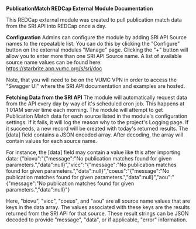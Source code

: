 
**PublicationMatch REDCap External Module Documentation**

This REDCap external module was created to pull publication match data from the SRI API into REDCap once a day.

**Configuration**
Admins can configure the module by adding SRI API Source names to the repeatable list. You can do this by clicking the "Configure" button on the external modules "Manage" page. Clicking the "+" button will allow you to enter more than one SRI API Source name. A list of available source name values can be found here:
https://starbrite.app.vumc.org/s/sri/doc

Note, that you will need to be on the VUMC VPN in order to access the "Swagger UI" where the SRI API documentation and examples are hosted.

**Fetching Data from the SRI API**
The module will automatically request data from the API every day by way of it's scheduled cron job. This happens at 1:01AM server time each morning. The module will attempt to get Publication Match data for each source listed in the module's configuration settings. If it fails, it will log the reason why to the project's Logging page. If it succeeds, a new record will be created with today's returned results. The [data] field contains a JSON encoded array. After decoding, the array will contain values for each source name.

For instance, the [data] field may contain a value like this after importing data:
	{"biovu":"{"message":"No publication matches found for given parameters.","data":null}","vicc":"{"message":"No publication matches found for given parameters.","data":null}","coeus":"{"message":"No publication matches found for given parameters.","data":null}","aou":"{"message":"No publication matches found for given parameters.","data":null}"}
	
Here, "biovu", "vicc", "coeus", and "aou" are all source name values that are keys in the data array. The values associated with these keys are the results returned from the SRI API for that source. These result strings can be JSON decoded to provide "message", "data", or if applicable, "error" information.